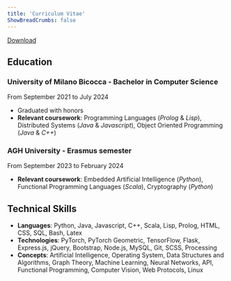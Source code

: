 ```yaml
---
title: 'Curriculum Vitae'
ShowBreadCrumbs: false
---
```

[Download](/files/CV.pdf)
## Education

### University of Milano Bicocca - Bachelor in Computer Science
From September 2021 to July 2024
- Graduated with honors
- **Relevant coursework**:  Programming Languages (*Prolog* & *Lisp*), Distributed Systems (*Java* & *Javascript*), Object Oriented Programming (*Java* & *C++*)

### AGH University - Erasmus semester
From September 2023 to February 2024
- **Relevant coursework**: Embedded Artificial Intelligence (*Python*), Functional Programming Languages (*Scala*), Cryptography (*Python*)

## Technical Skills
- **Languages**: Python, Java, Javascript, C++, Scala, Lisp, Prolog, HTML, CSS, SQL, Bash, Latex
- **Technologies**: PyTorch, PyTorch Geometric, TensorFlow, Flask, Express.js, jQuery, Bootstrap, Node.js, MySQL, Git, SCSS, Processing
- **Concepts**: Artificial Intelligence, Operating System, Data Structures and Algorithms, Graph Theory, Machine Learning, Neural Networks, API, Functional Programming, Computer Vision, Web Protocols, Linux

